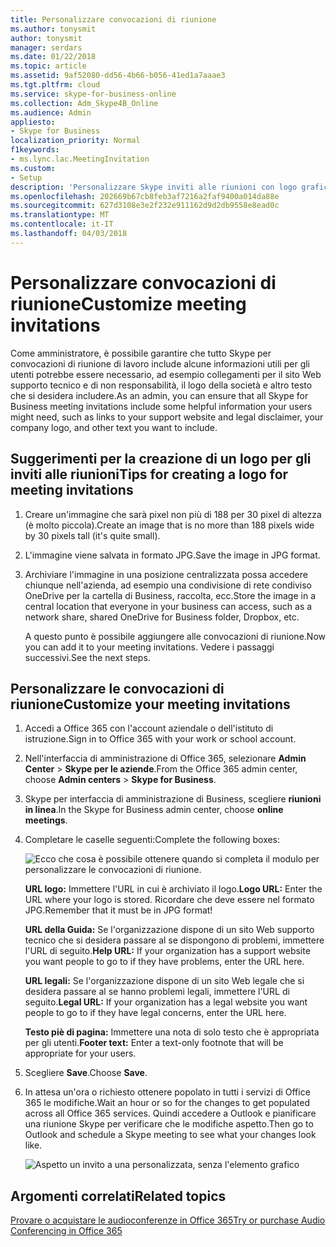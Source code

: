```yaml
---
title: Personalizzare convocazioni di riunione
ms.author: tonysmit
author: tonysmit
manager: serdars
ms.date: 01/22/2018
ms.topic: article
ms.assetid: 9af52080-dd56-4b66-b056-41ed1a7aaae3
ms.tgt.pltfrm: cloud
ms.service: skype-for-business-online
ms.collection: Adm_Skype4B_Online
ms.audience: Admin
appliesto:
- Skype for Business
localization_priority: Normal
f1keywords:
- ms.lync.lac.MeetingInvitation
ms.custom:
- Setup
description: 'Personalizzare Skype inviti alle riunioni con logo grafici, Guida in linea e gli URL legali e testo piè di pagina. '
ms.openlocfilehash: 202669b67cb8feb3af7216a2faf9400a014da88e
ms.sourcegitcommit: 627d3108e3e2f232e911162d9d2db9558e8ead0c
ms.translationtype: MT
ms.contentlocale: it-IT
ms.lasthandoff: 04/03/2018
---
```

# <a name="customize-meeting-invitations"></a><span data-ttu-id="3dfe8-103">Personalizzare convocazioni di riunione</span><span class="sxs-lookup"><span data-stu-id="3dfe8-103">Customize meeting invitations</span></span>

<span data-ttu-id="3dfe8-104">Come amministratore, è possibile garantire che tutto Skype per convocazioni di riunione di lavoro include alcune informazioni utili per gli utenti potrebbe essere necessario, ad esempio collegamenti per il sito Web supporto tecnico e di non responsabilità, il logo della società e altro testo che si desidera includere.</span><span class="sxs-lookup"><span data-stu-id="3dfe8-104">As an admin, you can ensure that all Skype for Business meeting invitations include some helpful information your users might need, such as links to your support website and legal disclaimer, your company logo, and other text you want to include.</span></span> 
  
## <a name="tips-for-creating-a-logo-for-meeting-invitations"></a><span data-ttu-id="3dfe8-105">Suggerimenti per la creazione di un logo per gli inviti alle riunioni</span><span class="sxs-lookup"><span data-stu-id="3dfe8-105">Tips for creating a logo for meeting invitations</span></span>
<span data-ttu-id="3dfe8-106"><a name="__top"> </a></span><span class="sxs-lookup"><span data-stu-id="3dfe8-106"></span></span>

1. <span data-ttu-id="3dfe8-107">Creare un'immagine che sarà pixel non più di 188 per 30 pixel di altezza (è molto piccola).</span><span class="sxs-lookup"><span data-stu-id="3dfe8-107">Create an image that is no more than 188 pixels wide by 30 pixels tall (it's quite small).</span></span>
    
2. <span data-ttu-id="3dfe8-108">L'immagine viene salvata in formato JPG.</span><span class="sxs-lookup"><span data-stu-id="3dfe8-108">Save the image in JPG format.</span></span>
    
3. <span data-ttu-id="3dfe8-109">Archiviare l'immagine in una posizione centralizzata possa accedere chiunque nell'azienda, ad esempio una condivisione di rete condiviso OneDrive per la cartella di Business, raccolta, ecc.</span><span class="sxs-lookup"><span data-stu-id="3dfe8-109">Store the image in a central location that everyone in your business can access, such as a network share, shared OneDrive for Business folder, Dropbox, etc.</span></span>
    
    <span data-ttu-id="3dfe8-110">A questo punto è possibile aggiungere alle convocazioni di riunione.</span><span class="sxs-lookup"><span data-stu-id="3dfe8-110">Now you can add it to your meeting invitations.</span></span> <span data-ttu-id="3dfe8-111">Vedere i passaggi successivi.</span><span class="sxs-lookup"><span data-stu-id="3dfe8-111">See the next steps.</span></span>
    
## <a name="customize-your-meeting-invitations"></a><span data-ttu-id="3dfe8-112">Personalizzare le convocazioni di riunione</span><span class="sxs-lookup"><span data-stu-id="3dfe8-112">Customize your meeting invitations</span></span>
<span data-ttu-id="3dfe8-113"><a name="__top"> </a></span><span class="sxs-lookup"><span data-stu-id="3dfe8-113"></span></span>

1. <span data-ttu-id="3dfe8-114">Accedi a Office 365 con l'account aziendale o dell'istituto di istruzione.</span><span class="sxs-lookup"><span data-stu-id="3dfe8-114">Sign in to Office 365 with your work or school account.</span></span>
    
2. <span data-ttu-id="3dfe8-115">Nell'interfaccia di amministrazione di Office 365, selezionare **Admin Center** > **Skype per le aziende**.</span><span class="sxs-lookup"><span data-stu-id="3dfe8-115">From the Office 365 admin center, choose **Admin centers** > **Skype for Business**.</span></span>
    
3. <span data-ttu-id="3dfe8-116">Skype per interfaccia di amministrazione di Business, scegliere **riunioni in linea**.</span><span class="sxs-lookup"><span data-stu-id="3dfe8-116">In the Skype for Business admin center, choose **online meetings**.</span></span> 
    
4. <span data-ttu-id="3dfe8-117">Completare le caselle seguenti:</span><span class="sxs-lookup"><span data-stu-id="3dfe8-117">Complete the following boxes:</span></span>
    
    ![Ecco che cosa è possibile ottenere quando si completa il modulo per personalizzare le convocazioni di riunione.](../images/b0a7c3c6-0d86-41c6-b116-331143bbe398.png) 

   <span data-ttu-id="3dfe8-119">**URL logo:** Immettere l'URL in cui è archiviato il logo.</span><span class="sxs-lookup"><span data-stu-id="3dfe8-119">**Logo URL:** Enter the URL where your logo is stored.</span></span> <span data-ttu-id="3dfe8-120">Ricordare che deve essere nel formato JPG.</span><span class="sxs-lookup"><span data-stu-id="3dfe8-120">Remember that it must be in JPG format!</span></span> 
 
   <span data-ttu-id="3dfe8-121">**URL della Guida:** Se l'organizzazione dispone di un sito Web supporto tecnico che si desidera passare al se dispongono di problemi, immettere l'URL di seguito.</span><span class="sxs-lookup"><span data-stu-id="3dfe8-121">**Help URL:** If your organization has a support website you want people to go to if they have problems, enter the URL here.</span></span> 

   <span data-ttu-id="3dfe8-122">**URL legali:** Se l'organizzazione dispone di un sito Web legale che si desidera passare al se hanno problemi legali, immettere l'URL di seguito.</span><span class="sxs-lookup"><span data-stu-id="3dfe8-122">**Legal URL:** If your organization has a legal website you want people to go to if they have legal concerns, enter the URL here.</span></span>
    
   <span data-ttu-id="3dfe8-123">**Testo piè di pagina:** Immettere una nota di solo testo che è appropriata per gli utenti.</span><span class="sxs-lookup"><span data-stu-id="3dfe8-123">**Footer text:** Enter a text-only footnote that will be appropriate for your users.</span></span>  
  
   
5. <span data-ttu-id="3dfe8-124">Scegliere **Save**.</span><span class="sxs-lookup"><span data-stu-id="3dfe8-124">Choose **Save**.</span></span>
    
6. <span data-ttu-id="3dfe8-125">In attesa un'ora o richiesto ottenere popolato in tutti i servizi di Office 365 le modifiche.</span><span class="sxs-lookup"><span data-stu-id="3dfe8-125">Wait an hour or so for the changes to get populated across all Office 365 services.</span></span> <span data-ttu-id="3dfe8-126">Quindi accedere a Outlook e pianificare una riunione Skype per verificare che le modifiche aspetto.</span><span class="sxs-lookup"><span data-stu-id="3dfe8-126">Then go to Outlook and schedule a Skype meeting to see what your changes look like.</span></span> 
    
    ![Aspetto un invito a una personalizzata, senza l'elemento grafico](../images/ebb5c03c-c23d-4da7-97f1-9b13e26a6cf8.png)
  
## <a name="related-topics"></a><span data-ttu-id="3dfe8-128">Argomenti correlati</span><span class="sxs-lookup"><span data-stu-id="3dfe8-128">Related topics</span></span>
<span data-ttu-id="3dfe8-129"><a name="__top"> </a></span><span class="sxs-lookup"><span data-stu-id="3dfe8-129"></span></span>

[<span data-ttu-id="3dfe8-130">Provare o acquistare le audioconferenze in Office 365</span><span class="sxs-lookup"><span data-stu-id="3dfe8-130">Try or purchase Audio Conferencing in Office 365</span></span>](../audio-conferencing-in-office-365/try-or-purchase-audio-conferencing-in-office-365.md)

  
 